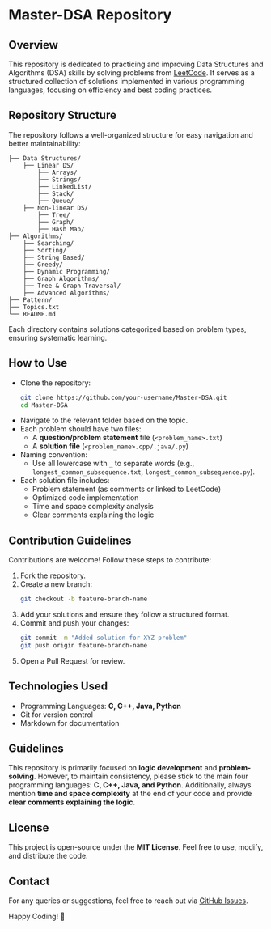 # Master-DSA Repository

## Overview
This repository is dedicated to practicing and improving Data Structures and Algorithms (DSA) skills by solving problems from [LeetCode](https://leetcode.com/). It serves as a structured collection of solutions implemented in various programming languages, focusing on efficiency and best coding practices.

## Repository Structure
The repository follows a well-organized structure for easy navigation and better maintainability:

```
├── Data Structures/
    ├── Linear DS/
        ├── Arrays/
        ├── Strings/
        ├── LinkedList/
        ├── Stack/
        ├── Queue/
    ├── Non-linear DS/
        ├── Tree/
        ├── Graph/
        ├── Hash Map/
├── Algorithms/
    ├── Searching/
    ├── Sorting/
    ├── String Based/
    ├── Greedy/
    ├── Dynamic Programming/
    ├── Graph Algorithms/
    ├── Tree & Graph Traversal/
    ├── Advanced Algorithms/
├── Pattern/
├── Topics.txt
└── README.md
```

Each directory contains solutions categorized based on problem types, ensuring systematic learning.

## How to Use
- Clone the repository:
  ```bash
  git clone https://github.com/your-username/Master-DSA.git
  cd Master-DSA
  ```
- Navigate to the relevant folder based on the topic.
- Each problem should have two files:
  - A **question/problem statement** file (`<problem_name>.txt`)
  - A **solution file** (`<problem_name>.cpp/.java/.py`)
- Naming convention:
  - Use all lowercase with `_` to separate words (e.g., `longest_common_subsequence.txt`, `longest_common_subsequence.py`).
- Each solution file includes:
  - Problem statement (as comments or linked to LeetCode)
  - Optimized code implementation
  - Time and space complexity analysis
  - Clear comments explaining the logic

## Contribution Guidelines
Contributions are welcome! Follow these steps to contribute:
1. Fork the repository.
2. Create a new branch:
   ```bash
   git checkout -b feature-branch-name
   ```
3. Add your solutions and ensure they follow a structured format.
4. Commit and push your changes:
   ```bash
   git commit -m "Added solution for XYZ problem"
   git push origin feature-branch-name
   ```
5. Open a Pull Request for review.

## Technologies Used
- Programming Languages: **C, C++, Java, Python**
- Git for version control
- Markdown for documentation

## Guidelines
This repository is primarily focused on **logic development** and **problem-solving**. However, to maintain consistency, please stick to the main four programming languages: **C, C++, Java, and Python**. Additionally, always mention **time and space complexity** at the end of your code and provide **clear comments explaining the logic**.

## License
This project is open-source under the **MIT License**. Feel free to use, modify, and distribute the code.

## Contact
For any queries or suggestions, feel free to reach out via [GitHub Issues](https://github.com/im-prafful/Master-DSA/issues).

Happy Coding! 🚀
